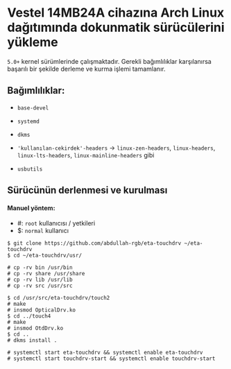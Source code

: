 # Vestel 14MB24A cihazına Arch Linux dağıtımında dokunmatik sürücülerini yükleme

`5.0+` kernel sürümlerinde çalışmaktadır. Gerekli bağımlılıklar karşılanırsa başarılı bir şekilde derleme ve kurma işlemi tamamlanır.

## Bağımlılıklar:
* `base-devel`
* `systemd`
* `dkms`
* `'kullanılan-cekirdek'-headers` -> `linux-zen-headers`, `linux-headers`, `linux-lts-headers`, `linux-mainline-headers` gibi

* `usbutils`

## Sürücünün derlenmesi ve kurulması

#### Manuel yöntem:

* #: `root` kullanıcısı / yetkileri
* $: `normal` kullanıcı

```console
$ git clone https://github.com/abdullah-rgb/eta-touchdrv ~/eta-touchdrv
$ cd ~/eta-touchdrv/usr/

# cp -rv bin /usr/bin
# cp -rv share /usr/share
# cp -rv lib /usr/lib
# cp -rv src /usr/src

$ cd /usr/src/eta-touchdrv/touch2
# make
# insmod OpticalDrv.ko
$ cd ../touch4
# make
# insmod OtdDrv.ko
$ cd ..
# dkms install .

# systemctl start eta-touchdrv && systemctl enable eta-touchdrv
# systemctl start touchdrv-start && systemctl enable touchdrv-start
```
